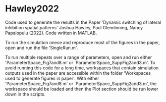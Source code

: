 # Hawley2022

Code used to generate the results in the Paper 'Dynamic switching of lateral inhibition spatial patterns' Joshua Hawley, Paul Glendinning, Nancy Papalopulu (2022).
Code written in MATLAB.

To run the simulation onece and reproduce most of the figures in the paper, open and run the file 'SingleRun.m'.

To run multiple repeats over a range of parameters, open and run either 'ParameterSpace_Fig7and8.m' or 'ParameterSpace_SuppFig2and3.m'. To avoid running this code for a long time, workspaces that contain simulation outputs used in the paper are accessible within the folder 'Workspaces used to generate figures in paper'. With either 'ParameterSpace_Fig7and8.m' or 'ParameterSpace_SuppFig2and3.m', the workspace should be loaded and then the Plot section should be run lower down in the scripts.
